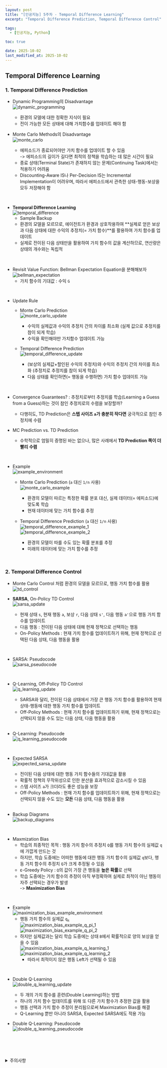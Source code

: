 ```yaml
---
layout: post
title: "[인공지능] 5주차 - Temporal Difference Learning"
excerpt: "Temporal Difference Prediction, Temporal Difference Control"

tags:
  - [인공지능, Python]

toc: true

date: 2025-10-02
last_modified_at: 2025-10-02
---
```

## Temporal Difference Learning
### 1. Temporal Difference Prediction
- Dynamic Programming의 Disadvantage  
![dynamic_programming](TODO)  
  - 환경의 모델에 대한 정확한 지식이 필요
  - 전이 가능한 모든 상태에 대해 가치함수를 업데이트 해야 함

- Monte Carlo Methods의 Disadvantage  
![monte_carlo](TODO)  
  - 에피소드가 종료되어야만 가치 함수를 업데이트 할 수 있음  
  -> 에피소드의 길이가 길다면 최적의 정책을 학습하는 데 많은 시간이 필요
  - 종료 상태(Terminal State)가 존재하지 않는 문제(Continuing Task)에서는 적용하기 어려움
  - Discounting-Aware IS나 Per-Decision IS는 Incremental Implementation이 어려우며, 따라서 에피소드에서 관측한 상태-행동-보상을 모두 저장해야 함  

<br>

- **Temporal Difference Learning**  
![temporal_difference](TODO)
  - Sample Backup
  - 환경의 모델을 모르므로, 에이전트가 환경과 상호작용하여 **실제로 얻은 보상과 다음 상태에 대한 수익의 추정치(= 가치 함수)**를 활용하여 가치 함수를 업데이트
  - 실제로 전이된 다음 상태만을 활용하여 가치 함수의 값을 계산하므로, 연산량은 상태의 개수와는 독립적  

<br>

- Revisit Value Function: Bellman Expectation Equation을 분해해보자  
![bellman_expectation](TODO)
  - 가치 함수의 기대값 : 수익 `G`  

<br>

- Update Rule
  - Monte Carlo Prediction  
  ![monte_carlo_update](TODO)  
    - 수익의 실제값과 수익의 추정치 간의 차이를 최소화 (실제 값으로 추정치를 참이 되게 학습)
    - 수익을 확인해야만 가치함수 업데이트 가능

  - Temporal Difference Prediction  
  ![temporal_difference_update](TODO)  
    - (보상의 실제값+할인된 수익의 추정치)와 수익의 추정치 간의 차이를 최소화 (추정치로 추정치를 참이 되게 학습)
    - 다음 상태를 확인하면(= 행동을 수행하면) 가치 함수 업데이트 가능

<br>

- Convergence Guarantees? : 추정치로부터 추정치를 학습(Learning a Guess from a Guess)하는 것이 참인 추정치로의 수렴을 보장할까?  
  - 다행히도, TD Prediction은 **스텝 사이즈 `a`가 충분히 작다면** 궁극적으로 참인 추정치에 수렴

- MC Prediction vs. TD Prediction
  - 수학적으로 엄밀히 증명된 바는 없으나, 많은 사례에서 **TD Prediction 쪽이 더 빨리 수렴**  

<br>

- Example  
![example_environment](TODO)  
  - Monte Carlo Prediction (`a` 대신 `1/n` 사용)  
  ![monte_carlo_example](TODO)    
    - 환경의 모델이 따르는 특정한 확률 분포 대신, 실제 데이터(= 에피소드)에 맞도록 학습
    - 현재 데이터에 맞는 가치 함수를 추정

  - Temporal Difference Prediction (`a` 대신 `1/n` 사용)  
  ![temporal_difference_example_1](TODO)  
  ![temporal_difference_example_2](TODO)  
    - 환경의 모델이 따를 수도 있는 확률 분포를 추정
    - 미래의 데이터에 맞는 가치 함수를 추정

<br>

### 2. Temporal Difference Control
- Monte Carlo Control 처럼 환경의 모델을 모르므로, 행동 가치 함수를 활용  
![td_control](TODO)  

- **SARSA**, On-Policy TD Control  
![sarsa_update](TODO)
  - 현재 상태 `s`, 현재 행동 `a`, 보상 `r`, 다음 상태 `s'`, 다음 행동 `a'`으로 행동 가치 함수를 업데이트
  - 다음 행동 : 전이된 다음 상태에 대해 현재 정책으로 선택하는 행동
  - On-Policy Methods : 현재 가치 함수를 업데이트하기 위해, 현재 정책으로 선택된 다음 상태, 다음 행동을 활용  

<br>

- SARSA: Pseudocode  
![sarsa_pseudocode](TODO)  

<br>

- Q-Learning, Off-Policy TD Control  
![q_learning_update](TODO)
  - SARSA와 달리, 전이된 다음 상태에서 가장 큰 행동 가치 함수를 활용하여 현재 상태-행동에 대한 행동 가치 함수를 업데이트
  - Off-Policy Methods : 현재 가치 함수를 업데이트하기 위해, 현재 정책으로는 선택되지 않을 수도 있는 다음 상태, 다음 행동을 활용

  <br>

- Q-Learning: Pseudocode  
![q_learning_pseudocode](TODO)  

<br>

- Expected SARSA  
![expected_sarsa_update](TODO)
  - 전이된 다음 상태에 대한 행동 가치 함수들의 기대값을 활용
  - 확률적 정책의 무작위성으로 인한 분산을 효과적으로 감소시킬 수 있음
  - 스템 사이즈 `a`가 크더라도 좋은 성능을 보장  
  - Off-Policy Methods : 현재 가치 함수를 업데이트하기 위해, 현재 정책으로는 선택되지 않을 수도 있는 **모든** 다음 상태, 다음 행동을 활용  

  <br>

- Backup Diagrams  
![backup_diagrams](TODO)  

<br>

- Maxmization Bias
  - 학습의 최종적인 목적 : 행동 가치 함수의 추정치 `Q`를 행동 가치 함수의 실제값 `q`에 가깝게 만드는 것
  - 하지만, 학습 도중에는 어떠한 행동에 대한 행동 가치 함수의 실제값 `q`보다, 행동 가치 함수의 추정치 `Q`가 크게 추정될 수 있음  
  - ε-Greedy Policy : `Q`의 값이 가장 큰 행동을 **높은 확률**로 선택
  - 학습 도중에는 가치 함수의 추정이 아직 부정확하여 실제로 최적이 아닌 행동이 자주 선택되는 경우가 발생  
  -> **Maximization Bias**  

<br>

- Example  
![maximization_bias_example_environment](TODO)  
  - 행동 가치 함수의 실제값 `q`<sub>`π`</sub>  
  ![maximization_bias_example_q_pi_1](TODO)  
  ![maximization_bias_example_q_pi_2](TODO)  
  - 하지만 실제값과는 달리 학습 도중에는 상태 `B`에서 확률적으로 양의 보상을 얻을 수 있음  
  ![maximization_bias_example_q_learning_1](TODO)  
  ![maximization_bias_example_q_learning_2](TODO)  
    - 따라서 최적이지 않은 행동 Left가 선택될 수 있음  

<br>

- Double Q-Learning  
![double_q_learning_update](TODO)  
  - 두 개의 가치 함수를 훈련(Double Learning)하는 방법
  - 하나의 가치 함수 업데이트를 위해 또 다른 가치 함수가 추정한 값을 활용
  - 행동 선택과 가치 함수 추정이 분리됨으로써 Maximization Bias를 해결
  - Q-Learning 뿐만 아니라 SARSA, Expected SARSA에도 적용 가능  

- Double Q-Learning: Pseudocode  
![double_q_learning_pseudocode](TODO)  

<br>
<br>
<br>
<br>
<details>
<summary>주의사항</summary>
<div markdown=   "1">

이 포스팅은 강원대학교 최우혁 교수님의 인공지능 수업을 들으며 내용을 정리 한 것입니다.  
수업 내용에 대한 저작권은 교수님께 있으니,  
다른 곳으로의 무분별한 내용 복사를 자제해 주세요.

</div>
</details> 